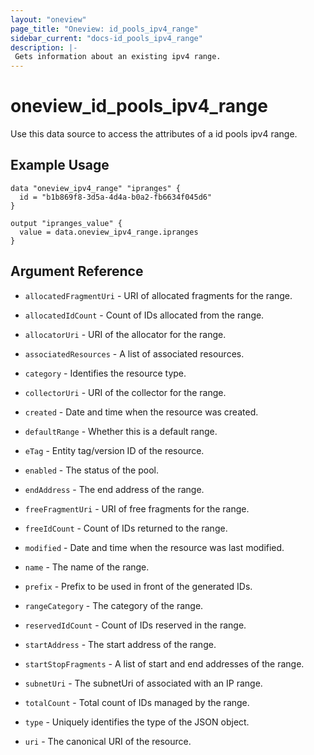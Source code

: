 ```yaml
---
layout: "oneview"
page_title: "Oneview: id_pools_ipv4_range"
sidebar_current: "docs-id_pools_ipv4_range"
description: |-
 Gets information about an existing ipv4 range.
---
```


# oneview\_id\_pools\_ipv4\_range

Use this data source to access the attributes of a id pools ipv4 range.

## Example Usage

```hcl
data "oneview_ipv4_range" "ipranges" {
  id = "b1b869f8-3d5a-4d4a-b0a2-fb6634f045d6"
}

output "ipranges_value" {
  value = data.oneview_ipv4_range.ipranges
}
```

## Argument Reference

* `allocatedFragmentUri` - URI of allocated fragments for the range.

* `allocatedIdCount` - Count of IDs allocated from the range.

* `allocatorUri` - URI of the allocator for the range.

* `associatedResources` - A list of associated resources.

* `category` - Identifies the resource type.

* `collectorUri` - URI of the collector for the range.

* `created` - Date and time when the resource was created.

* `defaultRange` - Whether this is a default range.

* `eTag` - Entity tag/version ID of the resource.

* `enabled` - The status of the pool.

* `endAddress` - The end address of the range.

* `freeFragmentUri` - URI of free fragments for the range.

* `freeIdCount` - Count of IDs returned to the range.

* `modified` - Date and time when the resource was last modified.

* `name` - The name of the range.

* `prefix` - Prefix to be used in front of the generated IDs.

* `rangeCategory` - The category of the range.

* `reservedIdCount` - Count of IDs reserved in the range.

* `startAddress` - The start address of the range.

* `startStopFragments` - A list of start and end addresses of the range.

* `subnetUri` - The subnetUri of associated with an IP range.

* `totalCount` - Total count of IDs managed by the range.

* `type` - Uniquely identifies the type of the JSON object.

* `uri` - The canonical URI of the resource.
